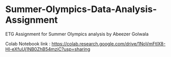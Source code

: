 # Summer-Olympics-Data-Analysis-Assignment
ETG Assignment for Summer Olympics analysis by Abeezer Golwala

Colab Notebook link : https://colab.research.google.com/drive/1NoVmFtlX8-HI-eXfuUj1NB0ZhB54mziC?usp=sharing
